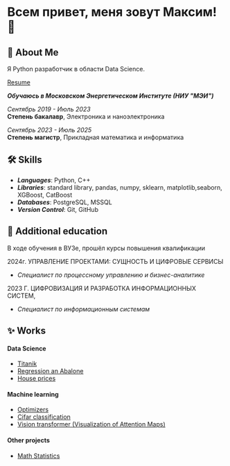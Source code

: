 
# Всем привет, меня зовут Максим! 👋


## 🚀 About Me
Я Python разработчик в области Data Science.

[Resume](https://github.com/DataGnomik/Resume/blob/main/Resume%20Goltsov%20MN.pdf)

***Обучаюсь в Московском Энергетическом Институте (НИУ "МЭИ")***

*Сентябрь 2019 - Июль 2023*  
**Степень бакалавр**, Электроника и наноэлектроника  

*Сентябрь 2023 - Июль 2025*  
**Степень магистр**, Прикладная математика и информатика


## 🛠 Skills

- ***Languages***: Python, C++
- ***Libraries***: standard library, pandas, numpy, sklearn, matplotlib,seaborn, XGBoost, CatBoost
- ***Databases***: PostgreSQL, MSSQL
- ***Version Control***: Git, GitHub


## 🧠 Additional education

В ходе обучения в ВУЗе, прошёл курсы повышения квалификации

2024г. УПРАВЛЕНИЕ ПРОЕКТАМИ: СУЩНОСТЬ И ЦИФРОВЫЕ СЕРВИСЫ    
- *Специалист по процессному управлению и бизнес-аналитике*

2023 Г. ЦИФРОВИЗАЦИЯ И РАЗРАБОТКА ИНФОРМАЦИОННЫХ СИСТЕМ, 
- *Специалист по информационным системам*

## ✨ Works

#### Data Science

 - [Titanik](https://github.com/DataGnomik/Titanik)
 - [Regression an Abalone](https://github.com/DataGnomik/Regression_an_Abalone)
 - [House prices](https://github.com/DataGnomik/House_prices)

#### Machine learning
 - [Optimizers](https://github.com/DataGnomik/optimizer_SGD)
 - [Cifar classification](https://github.com/DataGnomik/Cifar-classification)
 - [Vision transformer (Visualization of Attention Maps)](https://github.com/DataGnomik/Visualization-of-Attention-Maps)

#### Other projects
 - [Math Statistics](https://github.com/DataGnomik/math-statistics/tree/main)

 
<!--
**DataGnomik/DataGnomik** is a ✨ _special_ ✨ repository because its `README.md` (this file) appears on your GitHub profile.

Here are some ideas to get you started:

- 🔭 I’m currently working on ...
- 🌱 I’m currently learning ...
- 👯 I’m looking to collaborate on ...
- 🤔 I’m looking for help with ...
- 💬 Ask me about ...
- 📫 How to reach me: ...
- 😄 Pronouns: ...
- ⚡ Fun fact: ...
-->
